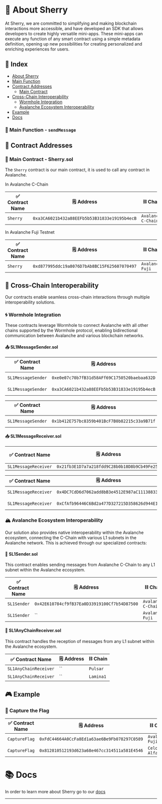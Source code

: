 # 🌟 About Sherry 

At Sherry, we are committed to simplifying and making blockchain interactions more accessible, and have developed an SDK that allows developers to create highly versatile mini-apps. These mini-apps can execute any function of any smart contract using a simple metadata definition, opening up new possibilities for creating personalized and enriching experiences for users.

<!-- Consider adding a logo or banner image here -->
<!-- ![Sherry Logo](./assets/sherry-logo.png) -->

## 📑 Index
- [About Sherry](#-about-sherry)
- [Main Function](#-main-function---sendMessage)
- [Contract Addresses](#-contract-addresses)
  - [Main Contract](#-main-contract---sherry)
- [Cross-Chain Interoperability](#-cross-chain-interoperability)
  - [Wormhole Integration](#-wormhole-integration)
  - [Avalanche Ecosystem Interoperability](#-avalanche-ecosystem-interoperability)
- [Example](#-example)
- [Docs](#-docs)


### 🔧 Main Function - `sendMessage`


## 📜 Contract Addresses


### 📡 Main Contract - Sherry.sol

The `Sherry` contract is our main contract, it is used to call any contract in Avalanche.

In Avalanche C-Chain

| ✅ Contract Name | :spiral_notepad: Address  | :chains: Chain  |
|---------------|----------------------------------------------|--------|
| `Sherry`     | `0xa3CA6021b432a88EEFb5b53B31833e19195b4ecB`   | `Avalanche C-Chain`    |

In Avalanche Fuji Testnet

| ✅ Contract Name | :spiral_notepad: Address  | :chains: Chain  |
|---------------|----------------------------------------------|--------|
| `Sherry`     | `0xd877995ddc19a8076D7bAb8BC15F625607070497`   | `Avalanche Fuji`    |

## 🌉 Cross-Chain Interoperability

Our contracts enable seamless cross-chain interactions through multiple interoperability solutions.

<!-- Consider adding a diagram showing cross-chain interactions -->
<!-- ![Cross-Chain Architecture](./assets/cross-chain-diagram.png) -->

### 🌀 Wormhole Integration

These contracts leverage Wormhole to connect Avalanche with all other chains supported by the Wormhole protocol, enabling bidirectional communication between Avalanche and various blockchain networks.

#### 📤 SL1MessageSender.sol

| ✅ Contract Name | :spiral_notepad: Address  | :chains: Chain  |
|---------------|----------------------------------------------|--------|
| `SL1MessageSender`     | `0xe0e07c70b7fB31d58AFf69C1750520baebaa632D`   | `Avalanche C-Chain`    |
| `SL1MessageSender`     | `0xa3CA6021b432a88EEFb5b53B31833e19195b4ecB`   | `Monad Testnet`    |

| ✅ Contract Name | :spiral_notepad: Address  | :chains: Chain  |
|---------------|----------------------------------------------|--------|
| `SL1MessageSender`     | `0x1b412E757bc8359b401BcF7B0b82215c33a9B71f`   | `Avalanche Fuji`    |

#### 📥 SL1MessageReceiver.sol

| ✅ Contract Name | :spiral_notepad: Address  | :chains: Chain  |
|---------------|----------------------------------------------|--------|
| `SL1MessageReceiver`     | `0x21fb3E1D7a7a218fdd9C28b0b18D8b9Cb49Fe259`   | `Celo`    |

| ✅ Contract Name | :spiral_notepad: Address  | :chains: Chain  |
|---------------|----------------------------------------------|--------|
| `SL1MessageReceiver`     | `0x4DC7CdD6d7062add8bB3e4512E987aC111388335`   | `Celo Alfajores`    |
| `SL1MessageReceiver`     | `0xCfAfb96446C6Bd2a477D327215D358626d944E13`   | `Avalanche Fuji`    |

### 🏔️ Avalanche Ecosystem Interoperability

Our solution also provides native interoperability within the Avalanche ecosystem, connecting the C-Chain with various L1 subnets in the Avalanche network. This is achieved through our specialized contracts:

<!-- Consider adding a diagram showing Avalanche ecosystem connectivity -->
<!-- ![Avalanche Ecosystem](./assets/avalanche-ecosystem.png) -->

#### 💫 SL1Sender.sol

This contract enables sending messages from Avalanche C-Chain to any L1 subnet within the Avalanche ecosystem.

| ✅ Contract Name | :spiral_notepad: Address  | :chains: Chain  |
|---------------|----------------------------------------------|--------|
| `SL1Sender`     | `0x42E610784cf9fB37Ea0D33919100Cf7b54D87500`   | `Avalanche C-Chain`    |
| `SL1Sender`     | ``   | `Avalanche Fuji`    |

#### 🔄 SL1AnyChainReceiver.sol

This contract handles the reception of messages from any L1 subnet within the Avalanche ecosystem.

| ✅ Contract Name | :spiral_notepad: Address  | :chains: Chain  |
|---------------|----------------------------------------------|--------|
| `SL1AnyChainReceiver`     | ``   | `Pulsar`    |
| `SL1AnyChainReceiver`     | ``   | `Lamina1`    |

## 🎮 Example

### 🚩 Capture the Flag

<!-- Consider adding a screenshot or diagram of the Capture the Flag example -->
<!-- ![Capture the Flag Example](./assets/ctf-example.png) -->

| ✅ Contract Name | :spiral_notepad: Address  | :chains: Chain  |
|---------------|----------------------------------------------|--------|
| `CaptureFlag`     | `0xFdC44664A0CcFa8Ed1a63ae6Be9Fb078297C0589`   | `Avalanche Fuji`    |
| `CaptureFlag`     | `0x812810512193d623a68e467cc314511a581E4546`   | `Celo Alfajores`    |

# 📚 Docs

In order to learn more about Sherry go to our [docs](https://docs.sherry.social)

---

<div align="center">
  <!-- Consider adding social media links with icons -->
  <!-- 
  [![Twitter](https://img.shields.io/twitter/follow/SherryProtocol?style=social)](https://twitter.com/SherryProtocol)
  [![Discord](https://img.shields.io/discord/YOUR_DISCORD_ID)](https://discord.gg/sherry)
  [![GitHub](https://img.shields.io/github/stars/sherry-protocol/sherry-contracts?style=social)](https://github.com/sherry-protocol/sherry-contracts)
  -->
</div>


